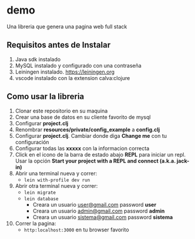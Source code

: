 # demo
Una libreria que genera una pagina web full stack

## Requisitos antes de Instalar
1. Java sdk instalado
2. MySQL instalado y configurado con una contraseña
3. Leiningen instalado. https://leiningen.org
4. vscode instalado con la extension calva:clojure

## Como usar la libreria
1. Clonar este repositorio en su maquina
2. Crear una base de datos en su cliente favorito de mysql
3. Configurar **project.clj**
4. Renombrar **resources/private/config_example** a **config.clj**
5. Configurar **project.clj**. Cambiar donde diga **Change me** con tu configuración
6. Configurar todas las **xxxxx** con la informacion correcta
7. Click en el icono de la barra de estado abajo **REPL** para iniciar un repl. Usar la opción **Start your project with a REPL and connect (a.k.a. jack-in)**
8. Abrir una terminal nueva y correr: 
   * `lein with-profile dev run`
9. Abrir otra terminal nueva y correr:
   * `lein migrate`
   * `lein database`
      * Creara un usuario user@gmail.com password **user**
      * Creara un usuario admin@gmail.com password **admin**
      * Creara un usuario sistema@gmail.com password **sistema**
10. Correr la pagina:
    * `http:localhost:3000` en tu browser favorito